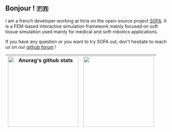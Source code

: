 ## Bonjour ! 🇫🇷

I am a french developer working at Inria on the open-source project [SOFA](https://www.github.com/sofa-framework/sofa). 
It is a FEM-based interactive simulation framework mainly focused on soft tissue simulation used mainly for medical and soft-robotics applications.

If you have any question or you want to try SOFA out, don't hesitate to reach us on our [github forum](https://github.com/sofa-framework/sofa/discussions) ! 

| <img align="center"  height=220 src="https://github-readme-stats-gray-sigma-75.vercel.app//api?username=bakpaul&show_icons=true&include_all_commits=true&theme=calm&hide_border=true" alt="Anurag's github stats" /> | <img align="center"  height=220 src="https://github-readme-stats-gray-sigma-75.vercel.app/api/top-langs/?username=bakpaul&layout=donut&size_weight=0.5&count_weight=0.5&theme=calm&hide_border=true" /> |
| ------------- | ------------- |
